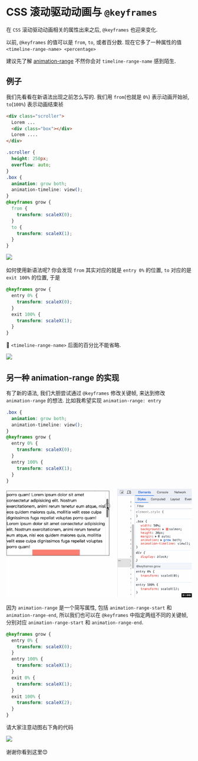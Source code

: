# CSS 滚动驱动动画与 `@keyframes`
在 `CSS` 滚动驱动动画相关的属性出来之后, `@keyframes` 也迎来变化.

以前, `@keyframes` 的值可以是 `from`, `to`, 或者百分数. 现在它多了一种属性的值 `<timeline-range-name> <percentage>`

建议先了解 [animation-range](./56CSS滚动驱动动画timeline-scope.md) 不然你会对 `timeline-range-name` 感到陌生.

## 例子
我们先看看在新语法出现之前怎么写的. 我们用 `from`(也就是 `0%`) 表示动画开始祯, `to`(`100%`) 表示动画结束祯
```html
<div class="scroller">
  Lorem ...
  <div class="box"></div>
  Lorem ....
</div>
```
```css
.scroller {
  height: 250px;
  overflow: auto;
}
.box {
  animation: grow both;
  animation-timeline: view();
}
@keyframes grow {
  from {
    transform: scaleX(0);
  }
  to {
    transform: scaleX(1);
  }
}
```
![](../image/scroll-animation1.gif)


如何使用新语法呢? 你会发现 `from` 其实对应的就是 `entry 0%` 的位置, `to` 对应的是 `exit 100%` 的位置, 于是
```css
@keyframes grow {
  entry 0% {
    transform: scaleX(0);
  }
  exit 100% {
    transform: scaleX(1);
  }
}
```
📖 `<timeline-range-name>` 后面的百分比不能省略.

![](../image/scroll-animation2.gif)

## 另一种 animation-range 的实现
有了新的语法, 我们大胆尝试通过 `@keyframes` 修改关键帧, 来达到修改 `animation-range` 的想法. 比如我希望实现 `animation-range: entry`
```css
.box {
  animation: grow both;
  animation-timeline: view();
}
@keyframes grow {
  entry 0% {
    transform: scaleX(0);
  }
  entry 100% {
    transform: scaleX(1);
  }
}
```
![](../image/scroll-animation3.gif)

因为 `animation-range` 是一个简写属性, 包括 `animation-range-start` 和 `animation-range-end`, 所以我们也可以在 `@keyframes` 中指定两组不同的关键帧, 分别对应 `animation-range-start` 和 `animation-range-end`.
```css
@keyframes grow {
  entry 0% {
    transform: scaleX(0);
  }
  entry 100% {
    transform: scaleX(1);
  }
  exit 0% {
    transform: scaleX(1);
  }
  exit 100% {
    transform: scaleX(2);
  }
}
```
请大家注意动图右下角的代码

![](../image/scroll-animation4.gif)

谢谢你看到这里😊